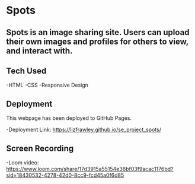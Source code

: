 # Spots

## Spots is an image sharing site. Users can upload their own images and profiles for others to view, and interact with.

## Tech Used

-HTML
-CSS
-Responsive Design

## Deployment

This webpage has been deployed to GitHub Pages. 

-Deployment Link: https://lizfrawley.github.io/se_project_spots/

## Screen Recording

-Loom video: https://www.loom.com/share/17d3915a55154e36bf03f9acac1176bd?sid=18430532-4278-42d0-8cc9-fcd45a0f6d85
